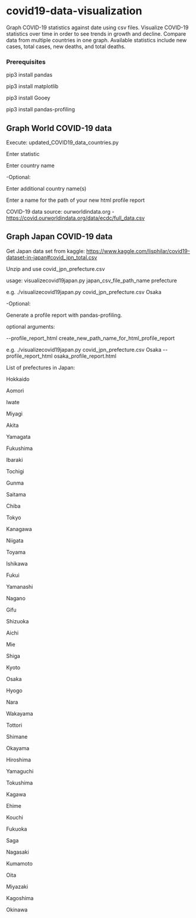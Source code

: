 # covid19-data-visualization
Graph COVID-19 statistics against date using csv files. Visualize COVID-19 statistics over time in order to see trends in growth and decline. Compare data from multiple countries in one graph. Available statistics include new cases, total cases, new deaths, and total deaths.

### Prerequisites

pip3 install pandas

pip3 install matplotlib

pip3 install Gooey

pip3 install pandas-profiling

## Graph World COVID-19 data

Execute: updated_COVID19_data_countries.py

Enter statistic

Enter country name

-Optional:

Enter additional country name(s)

Enter a name for the path of your new html profile report

COVID-19 data source: ourworldindata.org - https://covid.ourworldindata.org/data/ecdc/full_data.csv

## Graph Japan COVID-19 data

Get Japan data set from kaggle: https://www.kaggle.com/lisphilar/covid19-dataset-in-japan#covid_jpn_total.csv

Unzip and use covid_jpn_prefecture.csv

usage: visualizecovid19japan.py japan_csv_file_path_name prefecture

  e.g. ./visualizecovid19japan.py covid_jpn_prefecture.csv Osaka 

-Optional:

Generate a profile report with pandas-profiling.

optional arguments:

  --profile_report_html create_new_path_name_for_html_profile_report

  e.g. ./visualizecovid19japan.py covid_jpn_prefecture.csv Osaka --profile_report_html osaka_profile_report.html

List of prefectures in Japan:

Hokkaido

Aomori

Iwate

Miyagi

Akita

Yamagata

Fukushima

Ibaraki

Tochigi

Gunma

Saitama

Chiba

Tokyo

Kanagawa

Niigata

Toyama

Ishikawa

Fukui

Yamanashi

Nagano

Gifu

Shizuoka

Aichi

Mie

Shiga

Kyoto

Osaka

Hyogo

Nara

Wakayama

Tottori

Shimane

Okayama

Hiroshima

Yamaguchi

Tokushima

Kagawa

Ehime

Kouchi

Fukuoka

Saga

Nagasaki

Kumamoto

Oita

Miyazaki

Kagoshima

Okinawa
